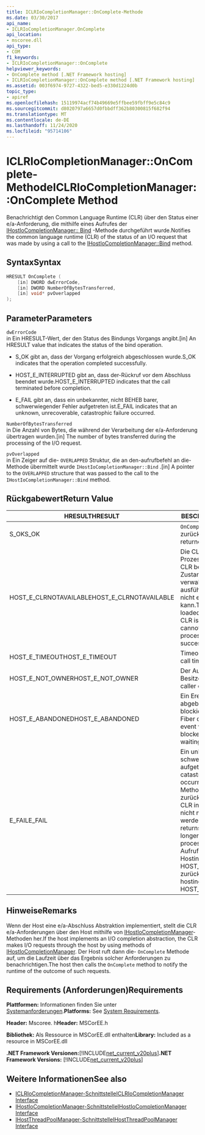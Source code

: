 ```yaml
---
title: ICLRIoCompletionManager::OnComplete-Methode
ms.date: 03/30/2017
api_name:
- ICLRIoCompletionManager.OnComplete
api_location:
- mscoree.dll
api_type:
- COM
f1_keywords:
- ICLRIoCompletionManager::OnComplete
helpviewer_keywords:
- OnComplete method [.NET Framework hosting]
- ICLRIoCompletionManager::OnComplete method [.NET Framework hosting]
ms.assetid: 003f6974-9727-4322-bed5-e330d1224d0b
topic_type:
- apiref
ms.openlocfilehash: 15119974acf74b49669e5ffbee59fbff9e5c84c9
ms.sourcegitcommit: d8020797a6657d0fbbdff362b80300815f682f94
ms.translationtype: MT
ms.contentlocale: de-DE
ms.lasthandoff: 11/24/2020
ms.locfileid: "95714106"
---
```

# <a name="iclriocompletionmanageroncomplete-method"></a><span data-ttu-id="2e5f6-102">ICLRIoCompletionManager::OnComplete-Methode</span><span class="sxs-lookup"><span data-stu-id="2e5f6-102">ICLRIoCompletionManager::OnComplete Method</span></span>

<span data-ttu-id="2e5f6-103">Benachrichtigt den Common Language Runtime (CLR) über den Status einer e/a-Anforderung, die mithilfe eines Aufrufes der [IHostIoCompletionManager:: Bind](ihostiocompletionmanager-bind-method.md) -Methode durchgeführt wurde.</span><span class="sxs-lookup"><span data-stu-id="2e5f6-103">Notifies the common language runtime (CLR) of the status of an I/O request that was made by using a call to the [IHostIoCompletionManager::Bind](ihostiocompletionmanager-bind-method.md) method.</span></span>  
  
## <a name="syntax"></a><span data-ttu-id="2e5f6-104">Syntax</span><span class="sxs-lookup"><span data-stu-id="2e5f6-104">Syntax</span></span>  
  
```cpp  
HRESULT OnComplete (  
    [in] DWORD dwErrorCode,  
    [in] DWORD NumberOfBytesTransferred,  
    [in] void* pvOverlapped  
);  
```  
  
## <a name="parameters"></a><span data-ttu-id="2e5f6-105">Parameter</span><span class="sxs-lookup"><span data-stu-id="2e5f6-105">Parameters</span></span>  

 `dwErrorCode`  
 <span data-ttu-id="2e5f6-106">in Ein HRESULT-Wert, der den Status des Bindungs Vorgangs angibt.</span><span class="sxs-lookup"><span data-stu-id="2e5f6-106">[in] An HRESULT value that indicates the status of the bind operation.</span></span>  
  
- <span data-ttu-id="2e5f6-107">S_OK gibt an, dass der Vorgang erfolgreich abgeschlossen wurde.</span><span class="sxs-lookup"><span data-stu-id="2e5f6-107">S_OK indicates that the operation completed successfully.</span></span>  
  
- <span data-ttu-id="2e5f6-108">HOST_E_INTERRUPTED gibt an, dass der-Rückruf vor dem Abschluss beendet wurde.</span><span class="sxs-lookup"><span data-stu-id="2e5f6-108">HOST_E_INTERRUPTED indicates that the call terminated before completion.</span></span>  
  
- <span data-ttu-id="2e5f6-109">E_FAIL gibt an, dass ein unbekannter, nicht BEHEB barer, schwerwiegender Fehler aufgetreten ist.</span><span class="sxs-lookup"><span data-stu-id="2e5f6-109">E_FAIL indicates that an unknown, unrecoverable, catastrophic failure occurred.</span></span>  
  
 `NumberOfBytesTransferred`  
 <span data-ttu-id="2e5f6-110">in Die Anzahl von Bytes, die während der Verarbeitung der e/a-Anforderung übertragen wurden.</span><span class="sxs-lookup"><span data-stu-id="2e5f6-110">[in] The number of bytes transferred during the processing of the I/O request.</span></span>  
  
 `pvOverlapped`  
 <span data-ttu-id="2e5f6-111">in Ein Zeiger auf die- `OVERLAPPED` Struktur, die an den-aufrufbefehl an die-Methode übermittelt wurde `IHostIoCompletionManager::Bind` .</span><span class="sxs-lookup"><span data-stu-id="2e5f6-111">[in] A pointer to the `OVERLAPPED` structure that was passed to the call to the `IHostIoCompletionManager::Bind` method.</span></span>  
  
## <a name="return-value"></a><span data-ttu-id="2e5f6-112">Rückgabewert</span><span class="sxs-lookup"><span data-stu-id="2e5f6-112">Return Value</span></span>  
  
|<span data-ttu-id="2e5f6-113">HRESULT</span><span class="sxs-lookup"><span data-stu-id="2e5f6-113">HRESULT</span></span>|<span data-ttu-id="2e5f6-114">BESCHREIBUNG</span><span class="sxs-lookup"><span data-stu-id="2e5f6-114">Description</span></span>|  
|-------------|-----------------|  
|<span data-ttu-id="2e5f6-115">S_OK</span><span class="sxs-lookup"><span data-stu-id="2e5f6-115">S_OK</span></span>|<span data-ttu-id="2e5f6-116">`OnComplete` wurde erfolgreich zurückgegeben.</span><span class="sxs-lookup"><span data-stu-id="2e5f6-116">`OnComplete` returned successfully.</span></span>|  
|<span data-ttu-id="2e5f6-117">HOST_E_CLRNOTAVAILABLE</span><span class="sxs-lookup"><span data-stu-id="2e5f6-117">HOST_E_CLRNOTAVAILABLE</span></span>|<span data-ttu-id="2e5f6-118">Die CLR wurde nicht in einen Prozess geladen, oder die CLR befindet sich in einem Zustand, in dem Sie verwalteten Code nicht ausführen oder den-Befehl nicht erfolgreich verarbeiten kann.</span><span class="sxs-lookup"><span data-stu-id="2e5f6-118">The CLR has not been loaded into a process, or the CLR is in a state in which it cannot run managed code or process the call successfully.</span></span>|  
|<span data-ttu-id="2e5f6-119">HOST_E_TIMEOUT</span><span class="sxs-lookup"><span data-stu-id="2e5f6-119">HOST_E_TIMEOUT</span></span>|<span data-ttu-id="2e5f6-120">Timeout des Aufrufes.</span><span class="sxs-lookup"><span data-stu-id="2e5f6-120">The call timed out.</span></span>|  
|<span data-ttu-id="2e5f6-121">HOST_E_NOT_OWNER</span><span class="sxs-lookup"><span data-stu-id="2e5f6-121">HOST_E_NOT_OWNER</span></span>|<span data-ttu-id="2e5f6-122">Der Aufrufer ist nicht Besitzer der Sperre.</span><span class="sxs-lookup"><span data-stu-id="2e5f6-122">The caller does not own the lock.</span></span>|  
|<span data-ttu-id="2e5f6-123">HOST_E_ABANDONED</span><span class="sxs-lookup"><span data-stu-id="2e5f6-123">HOST_E_ABANDONED</span></span>|<span data-ttu-id="2e5f6-124">Ein Ereignis wurde abgebrochen, während ein blockierter Thread oder eine Fiber darauf wartete.</span><span class="sxs-lookup"><span data-stu-id="2e5f6-124">An event was canceled while a blocked thread or fiber was waiting on it.</span></span>|  
|<span data-ttu-id="2e5f6-125">E_FAIL</span><span class="sxs-lookup"><span data-stu-id="2e5f6-125">E_FAIL</span></span>|<span data-ttu-id="2e5f6-126">Ein unbekannter schwerwiegender Fehler ist aufgetreten.</span><span class="sxs-lookup"><span data-stu-id="2e5f6-126">An unknown catastrophic failure occurred.</span></span> <span data-ttu-id="2e5f6-127">Nachdem eine Methode E_FAIL zurückgegeben hat, kann die CLR innerhalb des Prozesses nicht mehr verwendet werden.</span><span class="sxs-lookup"><span data-stu-id="2e5f6-127">After a method returns E_FAIL, the CLR is no longer usable within the process.</span></span> <span data-ttu-id="2e5f6-128">Nachfolgende Aufrufe von Hostingmethoden geben HOST_E_CLRNOTAVAILABLE zurück.</span><span class="sxs-lookup"><span data-stu-id="2e5f6-128">Subsequent calls to hosting methods return HOST_E_CLRNOTAVAILABLE.</span></span>|  
  
## <a name="remarks"></a><span data-ttu-id="2e5f6-129">Hinweise</span><span class="sxs-lookup"><span data-stu-id="2e5f6-129">Remarks</span></span>  

 <span data-ttu-id="2e5f6-130">Wenn der Host eine e/a-Abschluss Abstraktion implementiert, stellt die CLR e/a-Anforderungen über den Host mithilfe von [IHostIoCompletionManager](ihostiocompletionmanager-interface.md)-Methoden her.</span><span class="sxs-lookup"><span data-stu-id="2e5f6-130">If the host implements an I/O completion abstraction, the CLR makes I/O requests through the host by using methods of [IHostIoCompletionManager](ihostiocompletionmanager-interface.md).</span></span> <span data-ttu-id="2e5f6-131">Der Host ruft dann die- `OnComplete` Methode auf, um die Laufzeit über das Ergebnis solcher Anforderungen zu benachrichtigen.</span><span class="sxs-lookup"><span data-stu-id="2e5f6-131">The host then calls the `OnComplete` method to notify the runtime of the outcome of such requests.</span></span>  
  
## <a name="requirements"></a><span data-ttu-id="2e5f6-132">Requirements (Anforderungen)</span><span class="sxs-lookup"><span data-stu-id="2e5f6-132">Requirements</span></span>  

 <span data-ttu-id="2e5f6-133">**Plattformen:** Informationen finden Sie unter [Systemanforderungen](../../get-started/system-requirements.md).</span><span class="sxs-lookup"><span data-stu-id="2e5f6-133">**Platforms:** See [System Requirements](../../get-started/system-requirements.md).</span></span>  
  
 <span data-ttu-id="2e5f6-134">**Header:** Mscoree. h</span><span class="sxs-lookup"><span data-stu-id="2e5f6-134">**Header:** MSCorEE.h</span></span>  
  
 <span data-ttu-id="2e5f6-135">**Bibliothek:** Als Ressource in MSCorEE.dll enthalten</span><span class="sxs-lookup"><span data-stu-id="2e5f6-135">**Library:** Included as a resource in MSCorEE.dll</span></span>  
  
 <span data-ttu-id="2e5f6-136">**.NET Framework Versionen:**[!INCLUDE[net_current_v20plus](../../../../includes/net-current-v20plus-md.md)]</span><span class="sxs-lookup"><span data-stu-id="2e5f6-136">**.NET Framework Versions:** [!INCLUDE[net_current_v20plus](../../../../includes/net-current-v20plus-md.md)]</span></span>  
  
## <a name="see-also"></a><span data-ttu-id="2e5f6-137">Weitere Informationen</span><span class="sxs-lookup"><span data-stu-id="2e5f6-137">See also</span></span>

- [<span data-ttu-id="2e5f6-138">ICLRIoCompletionManager-Schnittstelle</span><span class="sxs-lookup"><span data-stu-id="2e5f6-138">ICLRIoCompletionManager Interface</span></span>](iclriocompletionmanager-interface.md)
- [<span data-ttu-id="2e5f6-139">IHostIoCompletionManager-Schnittstelle</span><span class="sxs-lookup"><span data-stu-id="2e5f6-139">IHostIoCompletionManager Interface</span></span>](ihostiocompletionmanager-interface.md)
- [<span data-ttu-id="2e5f6-140">IHostThreadPoolManager-Schnittstelle</span><span class="sxs-lookup"><span data-stu-id="2e5f6-140">IHostThreadPoolManager Interface</span></span>](ihostthreadpoolmanager-interface.md)
